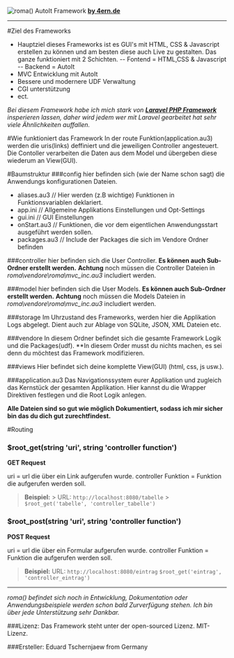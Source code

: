 ![roma() AutoIt Framework](http://4ern.de/4ern/wp-content/uploads/2016/11/roma_logo.png)
**[by 4ern.de](http://www.4ern.de)**

---

#Ziel des Frameworks
- Hauptziel dieses Frameworks ist es GUI's mit HTML, CSS & Javascript erstellen zu können und am besten diese auch Live zu gestalten. Das ganze funktioniert mit 2 Schichten.
	-- Fontend = HTML,CSS & Javascript
	-- Backend = AutoIt
- MVC Entwicklung mit AutoIt
- Bessere und modernere UDF Verwaltung
- CGI unterstützung
- ect.

_Bei diesem Framework habe ich mich stark von [**Laravel _PHP_ Framework** ](https://laravel.com/) insperieren lassen, daher wird jedem wer mit Laravel gearbeitet hat sehr viele Ähnlichkeiten auffallen._

#Wie funktioniert das Framework
In der route Funktion(application.au3) werden die uris(links) deffiniert und die jeweiligen Controller angesteuert.
Die Contoller verarbeiten die Daten aus dem Model und übergeben diese wiederum an View(GUI).

#Baumstruktur
###config
hier befinden sich (wie der Name schon sagt) die Anwendungs konfigurationen Dateien.

- aliases.au3 	// Hier werden (z.B wichtige) Funktionen in Funktionsvariablen deklariert.
- app.ini 		// Allgemeine Applikations Einstellungen und Opt-Settings
- gui.ini 		// GUI Einstellungen
- onStart.au3	// Funktionen, die vor dem eigentlichen Anwendungsstart ausgeführt werden sollen.
- packages.au3 	// Include der Packages die sich im Vendore Ordner befinden

###controller
hier befinden sich die User Controller. __Es können auch Sub-Ordner erstellt werden.__
**Achtung** noch müssen die Controller Dateien in *roma\vendore\roma\mvc_inc.au3* includiert werden.

###model
hier befinden sich die User Models. __Es können auch Sub-Ordner erstellt werden.__
**Achtung** noch müssen die Models Dateien in *roma\vendore\roma\mvc_inc.au3* includiert werden.

###storage
Im Uhrzustand des Frameworks, werden hier die Applikation Logs abgelegt.
Dient auch zur Ablage von SQLite, JSON, XML Dateien etc. 

###vendore
In diesem Ordner befindet sich die gesamte Framework Logik und die Packages(udf).
**In diesem Order musst du nichts machen, es sei denn du möchtest das Framework modifizieren.

###views
Hier befindet sich deine komplette View(GUI) (html, css, js usw.).

###application.au3
Das Navigationssystem eurer Applikation und zugleich das Kernstück der gesamten Applikation.
Hier kannst du die Wrapper Direktiven festlegen und die Root Logik anlegen.

**Alle Dateien sind so gut wie möglich Dokumentiert, sodass ich mir sicher bin das du dich gut zurechtfindest.**

#Routing
### **$root_get(string 'uri', string 'controller function')**
**GET Request**

uri = url die über ein Link aufgerufen wurde.
controller Funktion = Funktion die aufgerufen werden soll.

> **Beispiel:** 
	> URL: `http://localhost:8080/tabelle`
	> `$root_get('tabelle', 'controller_tabelle')`

### **$root_post(string 'uri', string 'controller function')**
**POST Request**

uri = url die über ein Formular aufgerufen wurde.
controller Funktion = Funktion die aufgerufen werden soll.

> **Beispiel:** 
> URL: `http://localhost:8080/eintrag`
> `$root_get('eintrag', 'controller_eintrag')`

---
_roma() befindet sich noch in Entwicklung, Dokumentation oder Anwendungsbeispiele werden schon bald Zurverfügung stehen._
_Ich bin über jede Unterstützung sehr Dankbar._

###Lizenz:
Das Framework steht unter der open-sourced Lizenz.
MIT-Lizenz.

###Ersteller:
Eduard Tschernjaew
from Germany
